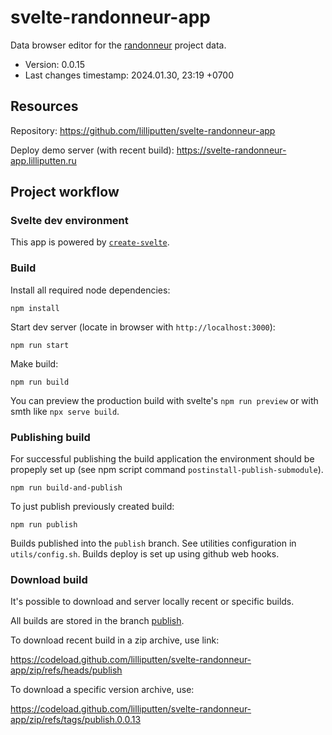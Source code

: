 <!--
@since 2023.12.23, 16:55
@changed 2024.01.30, 19:29
-->

# svelte-randonneur-app

Data browser editor for the [randonneur](https://github.com/brightway-lca/randonneur) project data.

- Version: 0.0.15
- Last changes timestamp: 2024.01.30, 23:19 +0700

## Resources

Repository: https://github.com/lilliputten/svelte-randonneur-app

Deploy demo server (with recent build): https://svelte-randonneur-app.lilliputten.ru

## Project workflow

### Svelte dev environment

This app is powered by [`create-svelte`](https://github.com/sveltejs/kit/tree/main/packages/create-svelte).

### Build

Install all required node dependencies:

```
npm install
```

Start dev server (locate in browser with `http://localhost:3000`):

```
npm run start
```

Make build:

```
npm run build
```

You can preview the production build with svelte's `npm run preview` or with smth like `npx serve build`.

### Publishing build

For successful publishing the build application the environment should be
propeply set up (see npm script command `postinstall-publish-submodule`).

```
npm run build-and-publish
```

To just publish previously created build:

```
npm run publish
```

Builds published into the `publish` branch. See utilities configuration in
`utils/config.sh`. Builds deploy is set up using github web hooks.

### Download build

It's possible to download and server locally recent or specific builds.

All builds are stored in the branch [publish](https://github.com/lilliputten/svelte-randonneur-app/tree/publish).

To download recent build in a zip archive, use link:

https://codeload.github.com/lilliputten/svelte-randonneur-app/zip/refs/heads/publish

To download a specific version archive, use:

https://codeload.github.com/lilliputten/svelte-randonneur-app/zip/refs/tags/publish.0.0.13
